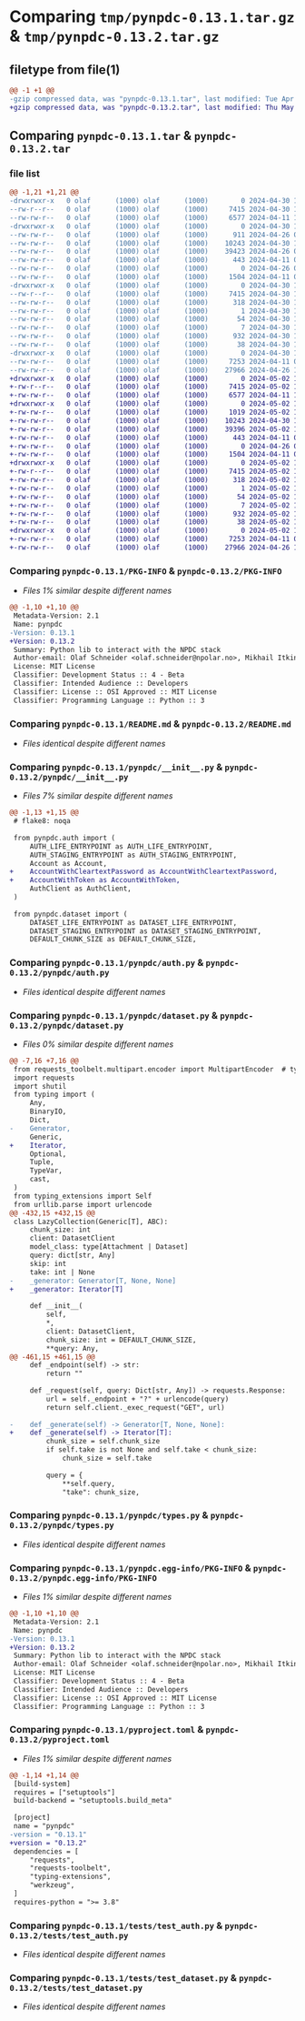 # Comparing `tmp/pynpdc-0.13.1.tar.gz` & `tmp/pynpdc-0.13.2.tar.gz`

## filetype from file(1)

```diff
@@ -1 +1 @@
-gzip compressed data, was "pynpdc-0.13.1.tar", last modified: Tue Apr 30 10:57:59 2024, max compression
+gzip compressed data, was "pynpdc-0.13.2.tar", last modified: Thu May  2 12:05:05 2024, max compression
```

## Comparing `pynpdc-0.13.1.tar` & `pynpdc-0.13.2.tar`

### file list

```diff
@@ -1,21 +1,21 @@
-drwxrwxr-x   0 olaf      (1000) olaf      (1000)        0 2024-04-30 10:57:59.805313 pynpdc-0.13.1/
--rw-r--r--   0 olaf      (1000) olaf      (1000)     7415 2024-04-30 10:57:59.805313 pynpdc-0.13.1/PKG-INFO
--rw-rw-r--   0 olaf      (1000) olaf      (1000)     6577 2024-04-11 12:20:53.000000 pynpdc-0.13.1/README.md
-drwxrwxr-x   0 olaf      (1000) olaf      (1000)        0 2024-04-30 10:57:59.805313 pynpdc-0.13.1/pynpdc/
--rw-rw-r--   0 olaf      (1000) olaf      (1000)      911 2024-04-26 08:39:05.000000 pynpdc-0.13.1/pynpdc/__init__.py
--rw-rw-r--   0 olaf      (1000) olaf      (1000)    10243 2024-04-30 10:50:07.000000 pynpdc-0.13.1/pynpdc/auth.py
--rw-rw-r--   0 olaf      (1000) olaf      (1000)    39423 2024-04-26 08:29:11.000000 pynpdc-0.13.1/pynpdc/dataset.py
--rw-rw-r--   0 olaf      (1000) olaf      (1000)      443 2024-04-11 09:18:52.000000 pynpdc-0.13.1/pynpdc/exception.py
--rw-rw-r--   0 olaf      (1000) olaf      (1000)        0 2024-04-26 08:07:44.000000 pynpdc-0.13.1/pynpdc/py.typed
--rw-rw-r--   0 olaf      (1000) olaf      (1000)     1504 2024-04-11 09:18:52.000000 pynpdc-0.13.1/pynpdc/types.py
-drwxrwxr-x   0 olaf      (1000) olaf      (1000)        0 2024-04-30 10:57:59.805313 pynpdc-0.13.1/pynpdc.egg-info/
--rw-r--r--   0 olaf      (1000) olaf      (1000)     7415 2024-04-30 10:57:59.000000 pynpdc-0.13.1/pynpdc.egg-info/PKG-INFO
--rw-rw-r--   0 olaf      (1000) olaf      (1000)      318 2024-04-30 10:57:59.000000 pynpdc-0.13.1/pynpdc.egg-info/SOURCES.txt
--rw-rw-r--   0 olaf      (1000) olaf      (1000)        1 2024-04-30 10:57:59.000000 pynpdc-0.13.1/pynpdc.egg-info/dependency_links.txt
--rw-rw-r--   0 olaf      (1000) olaf      (1000)       54 2024-04-30 10:57:59.000000 pynpdc-0.13.1/pynpdc.egg-info/requires.txt
--rw-rw-r--   0 olaf      (1000) olaf      (1000)        7 2024-04-30 10:57:59.000000 pynpdc-0.13.1/pynpdc.egg-info/top_level.txt
--rw-rw-r--   0 olaf      (1000) olaf      (1000)      932 2024-04-30 10:55:29.000000 pynpdc-0.13.1/pyproject.toml
--rw-rw-r--   0 olaf      (1000) olaf      (1000)       38 2024-04-30 10:57:59.805313 pynpdc-0.13.1/setup.cfg
-drwxrwxr-x   0 olaf      (1000) olaf      (1000)        0 2024-04-30 10:57:59.805313 pynpdc-0.13.1/tests/
--rw-rw-r--   0 olaf      (1000) olaf      (1000)     7253 2024-04-11 09:18:52.000000 pynpdc-0.13.1/tests/test_auth.py
--rw-rw-r--   0 olaf      (1000) olaf      (1000)    27966 2024-04-26 11:20:41.000000 pynpdc-0.13.1/tests/test_dataset.py
+drwxrwxr-x   0 olaf      (1000) olaf      (1000)        0 2024-05-02 12:05:05.985391 pynpdc-0.13.2/
+-rw-r--r--   0 olaf      (1000) olaf      (1000)     7415 2024-05-02 12:05:05.985391 pynpdc-0.13.2/PKG-INFO
+-rw-rw-r--   0 olaf      (1000) olaf      (1000)     6577 2024-04-11 12:20:53.000000 pynpdc-0.13.2/README.md
+drwxrwxr-x   0 olaf      (1000) olaf      (1000)        0 2024-05-02 12:05:05.985391 pynpdc-0.13.2/pynpdc/
+-rw-rw-r--   0 olaf      (1000) olaf      (1000)     1019 2024-05-02 12:01:47.000000 pynpdc-0.13.2/pynpdc/__init__.py
+-rw-rw-r--   0 olaf      (1000) olaf      (1000)    10243 2024-04-30 10:50:07.000000 pynpdc-0.13.2/pynpdc/auth.py
+-rw-rw-r--   0 olaf      (1000) olaf      (1000)    39396 2024-05-02 12:03:42.000000 pynpdc-0.13.2/pynpdc/dataset.py
+-rw-rw-r--   0 olaf      (1000) olaf      (1000)      443 2024-04-11 09:18:52.000000 pynpdc-0.13.2/pynpdc/exception.py
+-rw-rw-r--   0 olaf      (1000) olaf      (1000)        0 2024-04-26 08:07:44.000000 pynpdc-0.13.2/pynpdc/py.typed
+-rw-rw-r--   0 olaf      (1000) olaf      (1000)     1504 2024-04-11 09:18:52.000000 pynpdc-0.13.2/pynpdc/types.py
+drwxrwxr-x   0 olaf      (1000) olaf      (1000)        0 2024-05-02 12:05:05.985391 pynpdc-0.13.2/pynpdc.egg-info/
+-rw-r--r--   0 olaf      (1000) olaf      (1000)     7415 2024-05-02 12:05:05.000000 pynpdc-0.13.2/pynpdc.egg-info/PKG-INFO
+-rw-rw-r--   0 olaf      (1000) olaf      (1000)      318 2024-05-02 12:05:05.000000 pynpdc-0.13.2/pynpdc.egg-info/SOURCES.txt
+-rw-rw-r--   0 olaf      (1000) olaf      (1000)        1 2024-05-02 12:05:05.000000 pynpdc-0.13.2/pynpdc.egg-info/dependency_links.txt
+-rw-rw-r--   0 olaf      (1000) olaf      (1000)       54 2024-05-02 12:05:05.000000 pynpdc-0.13.2/pynpdc.egg-info/requires.txt
+-rw-rw-r--   0 olaf      (1000) olaf      (1000)        7 2024-05-02 12:05:05.000000 pynpdc-0.13.2/pynpdc.egg-info/top_level.txt
+-rw-rw-r--   0 olaf      (1000) olaf      (1000)      932 2024-05-02 12:01:10.000000 pynpdc-0.13.2/pyproject.toml
+-rw-rw-r--   0 olaf      (1000) olaf      (1000)       38 2024-05-02 12:05:05.985391 pynpdc-0.13.2/setup.cfg
+drwxrwxr-x   0 olaf      (1000) olaf      (1000)        0 2024-05-02 12:05:05.985391 pynpdc-0.13.2/tests/
+-rw-rw-r--   0 olaf      (1000) olaf      (1000)     7253 2024-04-11 09:18:52.000000 pynpdc-0.13.2/tests/test_auth.py
+-rw-rw-r--   0 olaf      (1000) olaf      (1000)    27966 2024-04-26 11:20:41.000000 pynpdc-0.13.2/tests/test_dataset.py
```

### Comparing `pynpdc-0.13.1/PKG-INFO` & `pynpdc-0.13.2/PKG-INFO`

 * *Files 1% similar despite different names*

```diff
@@ -1,10 +1,10 @@
 Metadata-Version: 2.1
 Name: pynpdc
-Version: 0.13.1
+Version: 0.13.2
 Summary: Python lib to interact with the NPDC stack
 Author-email: Olaf Schneider <olaf.schneider@npolar.no>, Mikhail Itkin <mikhail.itkin@npolar.no>
 License: MIT License
 Classifier: Development Status :: 4 - Beta
 Classifier: Intended Audience :: Developers
 Classifier: License :: OSI Approved :: MIT License
 Classifier: Programming Language :: Python :: 3
```

### Comparing `pynpdc-0.13.1/README.md` & `pynpdc-0.13.2/README.md`

 * *Files identical despite different names*

### Comparing `pynpdc-0.13.1/pynpdc/__init__.py` & `pynpdc-0.13.2/pynpdc/__init__.py`

 * *Files 7% similar despite different names*

```diff
@@ -1,13 +1,15 @@
 # flake8: noqa
 
 from pynpdc.auth import (
     AUTH_LIFE_ENTRYPOINT as AUTH_LIFE_ENTRYPOINT,
     AUTH_STAGING_ENTRYPOINT as AUTH_STAGING_ENTRYPOINT,
     Account as Account,
+    AccountWithCleartextPassword as AccountWithCleartextPassword,
+    AccountWithToken as AccountWithToken,
     AuthClient as AuthClient,
 )
 
 from pynpdc.dataset import (
     DATASET_LIFE_ENTRYPOINT as DATASET_LIFE_ENTRYPOINT,
     DATASET_STAGING_ENTRYPOINT as DATASET_STAGING_ENTRYPOINT,
     DEFAULT_CHUNK_SIZE as DEFAULT_CHUNK_SIZE,
```

### Comparing `pynpdc-0.13.1/pynpdc/auth.py` & `pynpdc-0.13.2/pynpdc/auth.py`

 * *Files identical despite different names*

### Comparing `pynpdc-0.13.1/pynpdc/dataset.py` & `pynpdc-0.13.2/pynpdc/dataset.py`

 * *Files 0% similar despite different names*

```diff
@@ -7,16 +7,16 @@
 from requests_toolbelt.multipart.encoder import MultipartEncoder  # type: ignore
 import requests
 import shutil
 from typing import (
     Any,
     BinaryIO,
     Dict,
-    Generator,
     Generic,
+    Iterator,
     Optional,
     Tuple,
     TypeVar,
     cast,
 )
 from typing_extensions import Self
 from urllib.parse import urlencode
@@ -432,15 +432,15 @@
 class LazyCollection(Generic[T], ABC):
     chunk_size: int
     client: DatasetClient
     model_class: type[Attachment | Dataset]
     query: dict[str, Any]
     skip: int
     take: int | None
-    _generator: Generator[T, None, None]
+    _generator: Iterator[T]
 
     def __init__(
         self,
         *,
         client: DatasetClient,
         chunk_size: int = DEFAULT_CHUNK_SIZE,
         **query: Any,
@@ -461,15 +461,15 @@
     def _endpoint(self) -> str:
         return ""
 
     def _request(self, query: Dict[str, Any]) -> requests.Response:
         url = self._endpoint + "?" + urlencode(query)
         return self.client._exec_request("GET", url)
 
-    def _generate(self) -> Generator[T, None, None]:
+    def _generate(self) -> Iterator[T]:
         chunk_size = self.chunk_size
         if self.take is not None and self.take < chunk_size:
             chunk_size = self.take
 
         query = {
             **self.query,
             "take": chunk_size,
```

### Comparing `pynpdc-0.13.1/pynpdc/types.py` & `pynpdc-0.13.2/pynpdc/types.py`

 * *Files identical despite different names*

### Comparing `pynpdc-0.13.1/pynpdc.egg-info/PKG-INFO` & `pynpdc-0.13.2/pynpdc.egg-info/PKG-INFO`

 * *Files 1% similar despite different names*

```diff
@@ -1,10 +1,10 @@
 Metadata-Version: 2.1
 Name: pynpdc
-Version: 0.13.1
+Version: 0.13.2
 Summary: Python lib to interact with the NPDC stack
 Author-email: Olaf Schneider <olaf.schneider@npolar.no>, Mikhail Itkin <mikhail.itkin@npolar.no>
 License: MIT License
 Classifier: Development Status :: 4 - Beta
 Classifier: Intended Audience :: Developers
 Classifier: License :: OSI Approved :: MIT License
 Classifier: Programming Language :: Python :: 3
```

### Comparing `pynpdc-0.13.1/pyproject.toml` & `pynpdc-0.13.2/pyproject.toml`

 * *Files 1% similar despite different names*

```diff
@@ -1,14 +1,14 @@
 [build-system]
 requires = ["setuptools"]
 build-backend = "setuptools.build_meta"
 
 [project]
 name = "pynpdc"
-version = "0.13.1"
+version = "0.13.2"
 dependencies = [
     "requests",
     "requests-toolbelt",
     "typing-extensions",
     "werkzeug",
 ]
 requires-python = ">= 3.8"
```

### Comparing `pynpdc-0.13.1/tests/test_auth.py` & `pynpdc-0.13.2/tests/test_auth.py`

 * *Files identical despite different names*

### Comparing `pynpdc-0.13.1/tests/test_dataset.py` & `pynpdc-0.13.2/tests/test_dataset.py`

 * *Files identical despite different names*

